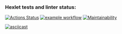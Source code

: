 ### Hexlet tests and linter status:
[![Actions Status](https://github.com/CoinerLo/frontend-project-lvl1/workflows/hexlet-check/badge.svg)](https://github.com/CoinerLo/frontend-project-lvl1/actions)
[![example workflow](https://github.com/CoinerLo/frontend-project-lvl1/actions/workflows/github-actions.yml/badge.svg)](https://github.com/CoinerLo/frontend-project-lvl1/actions/workflows/github-actions.yml)
[![Maintainability](https://api.codeclimate.com/v1/badges/a99a88d28ad37a79dbf6/maintainability)](https://codeclimate.com/github/codeclimate/codeclimate/maintainability)

[![asciicast](https://asciinema.org/a/F5dLpS9dDwjuv5uJegD4sNGcu.svg)](https://asciinema.org/a/F5dLpS9dDwjuv5uJegD4sNGcu)